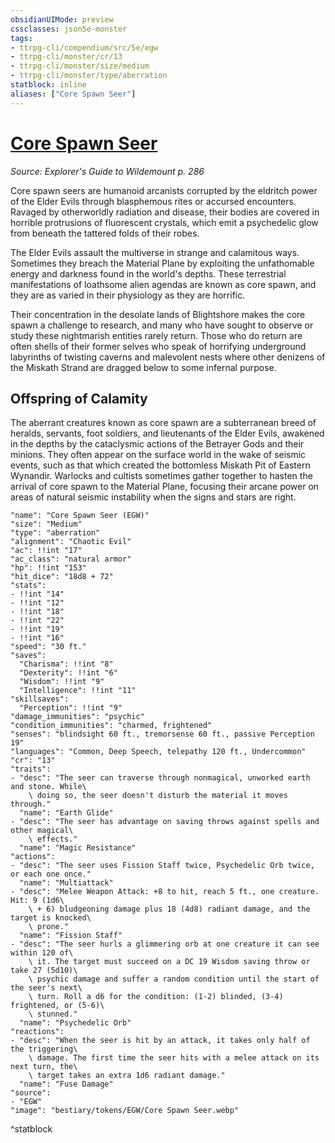 ```yaml
---
obsidianUIMode: preview
cssclasses: json5e-monster
tags:
- ttrpg-cli/compendium/src/5e/egw
- ttrpg-cli/monster/cr/13
- ttrpg-cli/monster/size/medium
- ttrpg-cli/monster/type/aberration
statblock: inline
aliases: ["Core Spawn Seer"]
---
```

# [Core Spawn Seer](3-Compendium\CLI\bestiary\aberration/core-spawn-seer-egw.md)
*Source: Explorer's Guide to Wildemount p. 286*  

Core spawn seers are humanoid arcanists corrupted by the eldritch power of the Elder Evils through blasphemous rites or accursed encounters. Ravaged by otherworldly radiation and disease, their bodies are covered in horrible protrusions of fluorescent crystals, which emit a psychedelic glow from beneath the tattered folds of their robes.

The Elder Evils assault the multiverse in strange and calamitous ways. Sometimes they breach the Material Plane by exploiting the unfathomable energy and darkness found in the world's depths. These terrestrial manifestations of loathsome alien agendas are known as core spawn, and they are as varied in their physiology as they are horrific.

Their concentration in the desolate lands of Blightshore makes the core spawn a challenge to research, and many who have sought to observe or study these nightmarish entities rarely return. Those who do return are often shells of their former selves who speak of horrifying underground labyrinths of twisting caverns and malevolent nests where other denizens of the Miskath Strand are dragged below to some infernal purpose.

## Offspring of Calamity

The aberrant creatures known as core spawn are a subterranean breed of heralds, servants, foot soldiers, and lieutenants of the Elder Evils, awakened in the depths by the cataclysmic actions of the Betrayer Gods and their minions. They often appear on the surface world in the wake of seismic events, such as that which created the bottomless Miskath Pit of Eastern Wynandir. Warlocks and cultists sometimes gather together to hasten the arrival of core spawn to the Material Plane, focusing their arcane power on areas of natural seismic instability when the signs and stars are right.

```statblock
"name": "Core Spawn Seer (EGW)"
"size": "Medium"
"type": "aberration"
"alignment": "Chaotic Evil"
"ac": !!int "17"
"ac_class": "natural armor"
"hp": !!int "153"
"hit_dice": "18d8 + 72"
"stats":
- !!int "14"
- !!int "12"
- !!int "18"
- !!int "22"
- !!int "19"
- !!int "16"
"speed": "30 ft."
"saves":
  "Charisma": !!int "8"
  "Dexterity": !!int "6"
  "Wisdom": !!int "9"
  "Intelligence": !!int "11"
"skillsaves":
  "Perception": !!int "9"
"damage_immunities": "psychic"
"condition_immunities": "charmed, frightened"
"senses": "blindsight 60 ft., tremorsense 60 ft., passive Perception 19"
"languages": "Common, Deep Speech, telepathy 120 ft., Undercommon"
"cr": "13"
"traits":
- "desc": "The seer can traverse through nonmagical, unworked earth and stone. While\
    \ doing so, the seer doesn't disturb the material it moves through."
  "name": "Earth Glide"
- "desc": "The seer has advantage on saving throws against spells and other magical\
    \ effects."
  "name": "Magic Resistance"
"actions":
- "desc": "The seer uses Fission Staff twice, Psychedelic Orb twice, or each one once."
  "name": "Multiattack"
- "desc": "Melee Weapon Attack: +8 to hit, reach 5 ft., one creature. Hit: 9 (1d6\
    \ + 6) bludgeoning damage plus 18 (4d8) radiant damage, and the target is knocked\
    \ prone."
  "name": "Fission Staff"
- "desc": "The seer hurls a glimmering orb at one creature it can see within 120 of\
    \ it. The target must succeed on a DC 19 Wisdom saving throw or take 27 (5d10)\
    \ psychic damage and suffer a random condition until the start of the seer's next\
    \ turn. Roll a d6 for the condition: (1-2) blinded, (3-4) frightened, or (5-6)\
    \ stunned."
  "name": "Psychedelic Orb"
"reactions":
- "desc": "When the seer is hit by an attack, it takes only half of the triggering\
    \ damage. The first time the seer hits with a melee attack on its next turn, the\
    \ target takes an extra 1d6 radiant damage."
  "name": "Fuse Damage"
"source":
- "EGW"
"image": "bestiary/tokens/EGW/Core Spawn Seer.webp"
```
^statblock